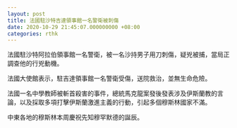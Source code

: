 ```yaml
---
layout: post
title: 法國駐沙特吉達領事館一名警衛被刺傷
date: 2020-10-29 21:45:07.000000000 +08:00
categories: rthk
---
```


法國駐沙特阿拉伯領事館一名警衛，被一名沙持男子用刀刺傷，疑兇被捕，當局正調查他的行兇動機。

法國大使館表示，駐吉達領事館一名警衛受傷，送院救治，並無生命危險。

法國一名中學教師被斬首殺害的事件，總統馬克龍案發後發表涉及伊斯蘭教的言論，以及採取多項打擊伊斯蘭激進主義的行動，引起多個穆斯林國家不滿。

中東各地的穆斯林本周慶祝先知穆罕默德的誕辰。
